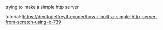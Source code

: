 trying to make a simple http server 

tutorial: https://dev.to/jeffreythecoder/how-i-built-a-simple-http-server-from-scratch-using-c-739
